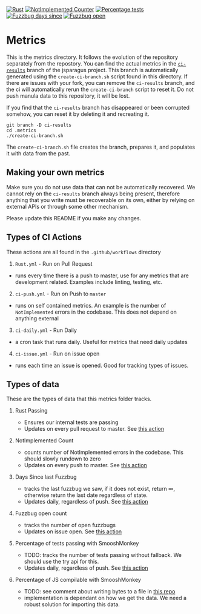 [![Rust][Rust Badge]][Rust CI Link]
[![NotImplemented Counter][NotImplemented Badge]][NotImplemented Search]
[![Percentage tests][TestPercentage Badge]][NotImplemented Search]
[![Fuzzbug days since][Fuzzbug Days Badge]][Fuzzbugs]
[![Fuzzbug open][Fuzzbug Open Badge]][Open Fuzzbugs]

# Metrics

This is the metrics directory. It follows the evolution of the repository separately from the
repostory. You can find the actual metrics in the
[`ci-results`](https://github.com/mozilla-spidermonkey/jsparagus/tree/ci-results) branch of the jsparagus project. This branch is automatically generated using the `create-ci-branch.sh` script found in this directory. If there are issues with your fork, you can remove the `ci-results` branch, and the ci will automatically rerun the `create-ci-branch` script to reset it. Do not push manula data to this repository, it will be lost.

If you find that the `ci-results` branch has disappeared or been corrupted somehow, you can reset it by deleting it and recreating it.

```
git branch -D ci-results
cd .metrics
./create-ci-branch.sh
```

The `create-ci-branch.sh` file creates the branch, prepares it, and populates it with data from the past.

## Making your own metrics
Make sure you do not use data that can not be automatically recovered. We cannot rely on the `ci-results` branch always being present, therefore anything that you write must be recoverable on its own, either by relying on external APIs or through some other mechanism.

Please update this README if you make any changes.

## Types of CI Actions
These actions are all found in the `.github/workflows` directory

1) `Rust.yml` - Run on Pull Request
* runs every time there is a push to master, use for any metrics that are development related. Examples include linting, testing, etc.
2) `ci-push.yml` - Run on Push to `master`
* runs on self contained metrics. An example is the number of `NotImplemented` errors in the codebase. This does not depend on anything external
3) `ci-daily.yml` - Run Daily
* a cron task that runs daily. Useful for metrics that need daily updates
4) `ci-issue.yml` - Run on issue open
* runs each time an issue is opened. Good for tracking types of issues.


## Types of data

These are the types of data that this metrics folder tracks.

1) Rust Passing
    * Ensures our internal tests are passing
    * Updates on every pull request to master. See [this
        action](https://github.com/mozilla-spidermonkey/jsparagus/tree/master/.github/workflows/rust.yml)

2) NotImplemented Count
    * counts number of NotImplemented errors in the codebase. This should slowly rundown to zero
    * Updates on every push to master. See [this
        action](https://github.com/mozilla-spidermonkey/jsparagus/tree/master/.github/workflows/ci-push.yml)

3) Days Since last Fuzzbug
    * tracks the last fuzzbug we saw, if it does not exist, return ∞, otherwise return the last date regardless of state.
    * Updates daily, regardless of push. See [this
        action](https://github.com/mozilla-spidermonkey/jsparagus/tree/master/.github/workflows/ci-daily.yml)

4) Fuzzbug open count
    * tracks the number of open fuzzbugs
    * Updates on issue open. See [this action](https://github.com/mozilla-spidermonkey/jsparagus/.github/workflows/ci-issues.yml)

5) Percentage of tests passing with SmooshMonkey
    * TODO: tracks the number of tests passing without fallback. We should use the try api for this.
    * Updates daily, regardless of push. See [this
        action](https://github.com/mozilla-spidermonkey/jsparagus/tree/master/.github/workflows/ci-daily.yml)

6) Percentage of JS compilable with SmooshMonkey
    * TODO: see comment about writing bytes to a file in [this repo](https://github.com/nbp/seqrec)
    * implementation is dependant on how we get the data. We need a robust solution for importing this data.

[Rust Badge]: https://github.com/mozilla-spidermonkey/jsparagus/workflows/Rust/badge.svg
[Rust CI Link]: https://github.com/mozilla-spidermonkey/jsparagus/actions?query=branch%3Amaster
[NotImplemented Badge]: https://img.shields.io/endpoint?url=https%3A%2F%2Fraw.githubusercontent.com%2Fmozilla-spidermonkey%2Fjsparagus%2Fci_results%2F.metrics%2Fbadges%2Fnot-implemented.json
[NotImplemented Search]: https://github.com/mozilla-spidermonkey/jsparagus/search?q=notimplemented&unscoped_q=notimplemented
[Fuzzbug days Badge]: https://img.shields.io/endpoint?url=https%3A%2F%2Fraw.githubusercontent.com%2Fmozilla-spidermonkey%2Fjsparagus%2Fci_results%2F.metrics%2Fbadges%2Fsince-last-fuzzbug.json
[Fuzzbug Open Badge]: https://img.shields.io/endpoint?url=https%3A%2F%2Fraw.githubusercontent.com%2Fmozilla-spidermonkey%2Fjsparagus%2Fci_results%2F.metrics%2Fbadges%2Fopen-fuzzbug.json
[Fuzzbugs]: https://github.com/mozilla-spidermonkey/jsparagus/issues?utf8=%E2%9C%93&q=label%3AlibFuzzer+
[Open Fuzzbugs]: https://github.com/mozilla-spidermonkey/jsparagus/labels/libFuzzer
[TestPercentage Badge]: https://img.shields.io/endpoint?url=https%3A%2F%2Fraw.githubusercontent.com%2Fmozilla-spidermonkey%2Fjsparagus%2Fci_results%2F.metrics%2Fbadges%2Ftest-percentage-compiled.json
